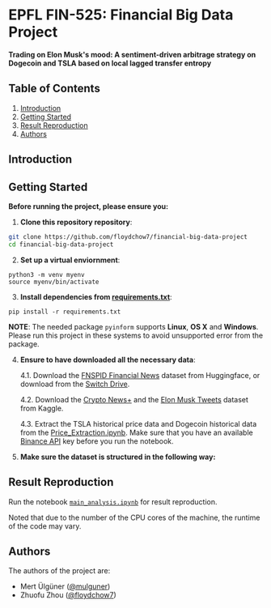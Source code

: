 # EPFL FIN-525: Financial Big Data Project 

**Trading on Elon Musk's mood: A sentiment-driven arbitrage strategy on Dogecoin and TSLA based on local lagged transfer entropy**


## Table of Contents
1. [Introduction](#introduction)
2. [Getting Started](#getting-started)
3. [Result Reproduction](#result_reproduction)
6. [Authors](#authors)


## Introduction

## Getting Started

**Before running the project, please ensure you:**

1. **Clone this repository repository**:

```bash
git clone https://github.com/floydchow7/financial-big-data-project
cd financial-big-data-project
```

2. **Set up a virtual enviornment**:
```
python3 -m venv myenv
source myenv/bin/activate
```

3. **Install dependencies from [requirements.txt](requirements.txt)**:
```
pip install -r requirements.txt
```

**NOTE**: The needed package `pyinform` supports **Linux**, **OS X** and **Windows**. Please run this project in these systems to avoid unsupported error from the package.

4. **Ensure to have downloaded all the necessary data**: 

    4.1. Download the [FNSPID Financial News](https://huggingface.co/datasets/Zihan1004/FNSPID) dataset from Huggingface, or download from the [Switch Drive](https://www.switch.ch/en/drive).

    4.2. Download the [Crypto News+](https://www.kaggle.com/datasets/oliviervha/crypto-news) and the [Elon Musk Tweets](https://www.kaggle.com/datasets/gpreda/elon-musk-tweets) dataset from Kaggle.


    4.3. Extract the TSLA historical price data and Dogecoin historical data from the [Price_Extraction.ipynb](Price_Extraction.ipynb). Make sure that you have an available [Binance API](https://www.binance.com/en/binance-api) key before you run the notebook.

5. **Make sure the dataset is structured in the following way:**


## Result Reproduction

Run the notebook [`main_analysis.ipynb`](main_analysis.ipynb) for result reproduction. 

Noted that due to the number of the CPU cores of the machine, the runtime of the code may vary.

## Authors

The authors of the project are: 

- Mert Ülgüner ([@mulguner](https://github.com/mulguner))
- Zhuofu Zhou ([@floydchow7](https://github.com/floydchow7))
